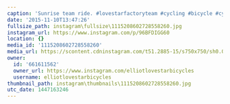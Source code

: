 ```yaml
---
caption: 'Sunrise team ride. #lovestarfactoryteam #cycling #bicycle #cylist'
date: '2015-11-10T13:47:26'
fullsize_path: instagram\fullsize\1115208602728558260.jpg
instagram_url: https://www.instagram.com/p/96BFDIGG60
location: {}
media_id: '1115208602728558260'
media_url: https://scontent.cdninstagram.com/t51.2885-15/s750x750/sh0.08/e35/11906382_892483687496846_1834524794_n.jpg?ig_cache_key=MTExNTIwODYwMjcyODU1ODI2MA%3D%3D.2
owner:
  id: '661611562'
  owner_url: https://www.instagram.com/elliotlovestarbicycles
  username: elliotlovestarbicycles
thumbnail_path: instagram\thumbnails\1115208602728558260.jpg
utc_date: 1447163246
---
```

